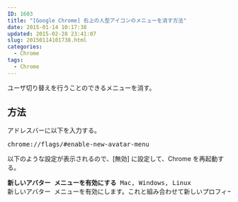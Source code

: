 ```yaml
---
ID: 1603
title: "[Google Chrome] 右上の人型アイコンのメニューを消す方法"
date: 2015-01-14 10:17:38
updated: 2015-02-28 23:41:07
slug: 20150114101738.html
categories:
  - Chrome
tags:
  - Chrome
---
```


ユーザ切り替えを行うことのできるメニューを消す。

<!--more-->
<h2>方法</h2>
アドレスバーに以下を入力する。
<pre>chrome://flags/#enable-new-avatar-menu</pre>

以下のような設定が表示されるので、[無効] に設定して、Chrome を再起動する。

<pre><b>新しいアバター メニューを有効にする</b> Mac, Windows, Linux
新しいアバター メニューを有効にします。これと組み合わせて新しいプロフィール管理を使用する場合は、新しいプロフィール管理のアバター メニューが表示されます。新しいプロフィール管理を使用しない場合は、以前と同じ機能を備えた新しいデザインのアバター メニューが表示されるのに加え、新しいプロフィール管理ユーザー インターフェースの利用を推奨するチュートリアル カードが上部に表示されます。 #enable-new-avatar-menu</pre>
